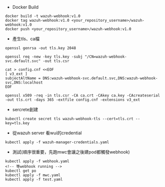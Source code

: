 * Docker Build
```
docker build -t wazuh-webhook:v1.0
docker tag wazuh-webhook:v1.0 <your_repository_username>/wazuh-webhook:v1.0
docker push <your_repository_username>/wazuh-webhook:v1.0
```
* 產生tls、ca檔
```
openssl genrsa -out tls.key 2048

openssl req -new -key tls.key -subj "/CN=wazuh-webhook-svc.default.svc" -out tls.csr

cat > config.cnf <<EOF
[ v3_ext ]
subjectAltName = DNS:wazuh-webhook-svc.default.svc,DNS:wazuh-webhook-svc,DNS:localhost
EOF

openssl x509 -req -in tls.csr -CA ca.crt -CAkey ca.key -CAcreateserial -out tls.crt -days 365 -extfile config.cnf -extensions v3_ext
```
* sercrete創建
```
kubectl create secret tls wazuh-webhook-tls --cert=tls.crt --key=tls.key
```
* 從wazuh server 看wui的credential
```
kubectl apply -f wazuh-manager-credentials.yaml
```
* 測試(順序很重要，先跑mwc會讓之後建pod都觸發webhook)
```
kubectl apply -f webhook.yaml 
<!-- 等webhook running -->
kubectl get po
kubectl apply -f mwc.yaml 
kubectl apply -f test.yaml 
```
